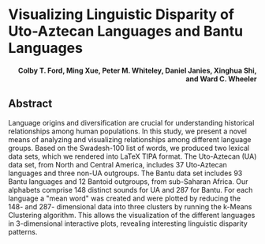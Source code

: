 # Visualizing Linguistic Disparity of Uto-Aztecan Languages and Bantu Languages
<h4 align = "right">Colby T. Ford, Ming Xue, Peter M. Whiteley, Daniel Janies, Xinghua Shi, and Ward C. Wheeler </h4>

## Abstract
Language origins and diversification are crucial for understanding historical relationships among human populations. In this study, we present a novel means of analyzing and visualizing relationships among different language groups. Based on the Swadesh-100 list of words, we produced two lexical data sets, which we rendered into LaTeX TIPA format.  The Uto-Aztecan (UA) data set, from North and Central America, includes 37 Uto-Aztecan languages and three non-UA outgroups.  The Bantu data set includes 93 Bantu languages and 12 Bantoid outgroups, from sub-Saharan Africa. Our alphabets comprise 148 distinct sounds for UA and 287 for Bantu. For each language a "mean word" was created and were plotted by reducing the 148- and 287- dimensional data into three clusters by running the k-Means Clustering algorithm. This allows the visualization of the different languages in 3-dimensional interactive plots, revealing interesting linguistic disparity patterns. 
